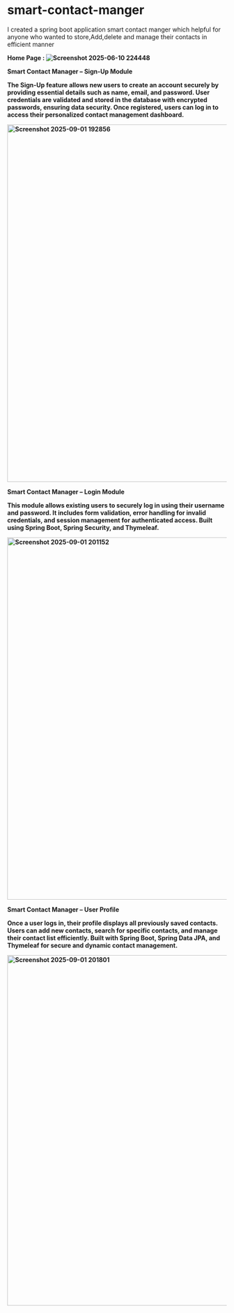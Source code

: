 # smart-contact-manger
I created a spring boot application smart contact manger which helpful for anyone who wanted to store,Add,delete and manage their contacts in efficient manner

 <b>Home Page : <b>
 ![Screenshot 2025-06-10 224448](https://github.com/user-attachments/assets/9d700a0a-e358-4498-8c77-ef4e53811e99)

  Smart Contact Manager – Sign-Up Module

The Sign-Up feature allows new users to create an account securely by providing essential details such as name, email, and password. User credentials are validated and stored in the database with encrypted passwords, ensuring data security. Once registered, users can log in to access their personalized contact management dashboard.

<img width="1871" height="818" alt="Screenshot 2025-09-01 192856" src="https://github.com/user-attachments/assets/5e4c704e-0523-4e01-aa35-a238160a4965" />

 Smart Contact Manager – Login Module
 
 This module allows existing users to securely log in using their username and password. It includes form validation, error handling for invalid credentials, and session management for authenticated access. Built using Spring Boot, Spring Security, and Thymeleaf.

 
<img width="1879" height="829" alt="Screenshot 2025-09-01 201152" src="https://github.com/user-attachments/assets/3f742bdd-b794-482b-8258-710c82aafd63" />


 Smart Contact Manager – User Profile

Once a user logs in, their profile displays all previously saved contacts. Users can add new contacts, search for specific contacts, and manage their contact list efficiently. Built with Spring Boot, Spring Data JPA, and Thymeleaf for secure and dynamic contact management.

<img width="1871" height="802" alt="Screenshot 2025-09-01 201801" src="https://github.com/user-attachments/assets/af9447d0-0349-4480-92d2-15da5a6fe050" />

